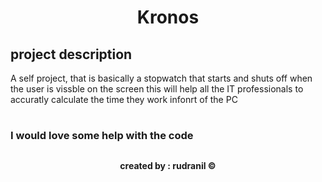 ### <h1 align='center' >Kronos</h1>

## <h2>project description</h2>

<p> A self project, that is basically a stopwatch that starts and shuts off when the user is vissble on the screen this will help all the IT professionals to accuratly calculate the time they work infonrt of the PC</p>

# <h3>I would love some help with the code</h3>

## <h4 align='center' color='blue'>created by : rudranil &#169;</h4>

